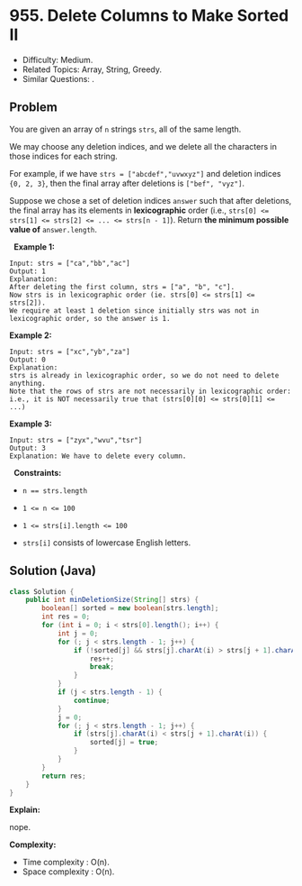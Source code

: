 # 955. Delete Columns to Make Sorted II

- Difficulty: Medium.
- Related Topics: Array, String, Greedy.
- Similar Questions: .

## Problem

You are given an array of ```n``` strings ```strs```, all of the same length.

We may choose any deletion indices, and we delete all the characters in those indices for each string.

For example, if we have ```strs = ["abcdef","uvwxyz"]``` and deletion indices ```{0, 2, 3}```, then the final array after deletions is ```["bef", "vyz"]```.

Suppose we chose a set of deletion indices ```answer``` such that after deletions, the final array has its elements in **lexicographic** order (i.e., ```strs[0] <= strs[1] <= strs[2] <= ... <= strs[n - 1]```). Return **the minimum possible value of** ```answer.length```.

 
**Example 1:**

```
Input: strs = ["ca","bb","ac"]
Output: 1
Explanation: 
After deleting the first column, strs = ["a", "b", "c"].
Now strs is in lexicographic order (ie. strs[0] <= strs[1] <= strs[2]).
We require at least 1 deletion since initially strs was not in lexicographic order, so the answer is 1.
```

**Example 2:**

```
Input: strs = ["xc","yb","za"]
Output: 0
Explanation: 
strs is already in lexicographic order, so we do not need to delete anything.
Note that the rows of strs are not necessarily in lexicographic order:
i.e., it is NOT necessarily true that (strs[0][0] <= strs[0][1] <= ...)
```

**Example 3:**

```
Input: strs = ["zyx","wvu","tsr"]
Output: 3
Explanation: We have to delete every column.
```

 
**Constraints:**


	
- ```n == strs.length```
	
- ```1 <= n <= 100```
	
- ```1 <= strs[i].length <= 100```
	
- ```strs[i]``` consists of lowercase English letters.



## Solution (Java)

```java
class Solution {
    public int minDeletionSize(String[] strs) {
        boolean[] sorted = new boolean[strs.length];
        int res = 0;
        for (int i = 0; i < strs[0].length(); i++) {
            int j = 0;
            for (; j < strs.length - 1; j++) {
                if (!sorted[j] && strs[j].charAt(i) > strs[j + 1].charAt(i)) {
                    res++;
                    break;
                }
            }
            if (j < strs.length - 1) {
                continue;
            }
            j = 0;
            for (; j < strs.length - 1; j++) {
                if (strs[j].charAt(i) < strs[j + 1].charAt(i)) {
                    sorted[j] = true;
                }
            }
        }
        return res;
    }
}
```

**Explain:**

nope.

**Complexity:**

* Time complexity : O(n).
* Space complexity : O(n).
